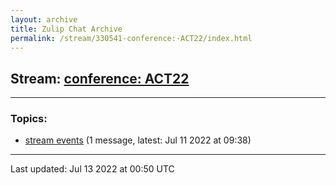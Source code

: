 ```yaml
---
layout: archive
title: Zulip Chat Archive
permalink: /stream/330541-conference:-ACT22/index.html
---
```


## Stream: [conference: ACT22](https://mattecapu.github.io/ct-zulip-archive/stream/330541-conference:-ACT22/index.html)
---

### Topics:

* [stream events](topic/topic_stream.20events.html) (1 message, latest: Jul 11 2022 at 09:38)

<hr><p>Last updated: Jul 13 2022 at 00:50 UTC</p>